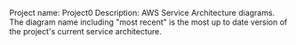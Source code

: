 Project name: Project0
Description: AWS Service Architecture diagrams. The diagram name including "most recent" is the most up to date version of the
project's current service architecture. 